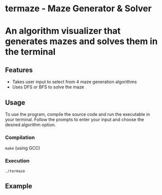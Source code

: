 # termaze - Maze Generator & Solver

# An algorithm visualizer that generates mazes and solves them in the terminal

## Features

- Takes user input to select from 4 maze generation algorithms
- Uses DFS or BFS to solve the maze

## Usage

To use the program, compile the source code and run the executable in your terminal. Follow the prompts to enter your input and choose the desired algorithm option.

### Compilation

`make` (using GCC)

### Execution

`./termaze`

## Example
